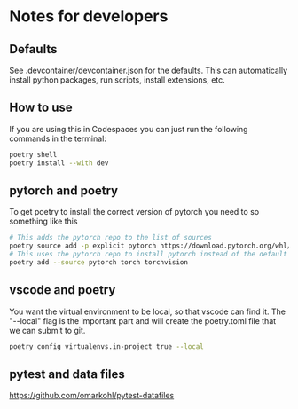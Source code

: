 # Notes for developers

## Defaults
See .devcontainer/devcontainer.json for the defaults.  This can 
automatically install python packages, run scripts, install extensions, etc.

## How to use

If you are using this in Codespaces you can just run the following commands in the terminal:

```bash
poetry shell
poetry install --with dev
```

## pytorch and poetry
To get poetry to install the correct version of pytorch you need to so something like this

```bash
# This adds the pytorch repo to the list of sources
poetry source add -p explicit pytorch https://download.pytorch.org/whl/cpu
# This uses the pytorch repo to install pytorch instead of the default
poetry add --source pytorch torch torchvision
```

## vscode and poetry
You want the virtual environment to be local, so that vscode can find it.  The "--local" flag is the important part
and will create the poetry.toml file that we can submit to git.

```bash
poetry config virtualenvs.in-project true --local
```

## pytest and data files
https://github.com/omarkohl/pytest-datafiles
